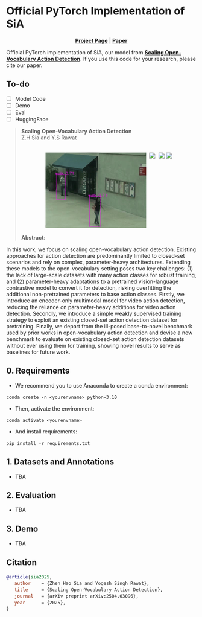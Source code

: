 # Official PyTorch Implementation of SiA

<div align="center">
    <a href="https://siatheindochinese.github.io/sia_act_page/"><strong>Project Page</strong></a> |
    <a href="https://arxiv.org/pdf/2504.03096"><strong>Paper</strong></a> 
</div>

Official PyTorch implementation of SiA, our model from **[Scaling Open-Vocabulary Action Detection](https://arxiv.org/abs/2504.03096)**. If you use this code for your research, please cite our paper.

## To-do
- [ ] Model Code
- [ ] Demo
- [ ] Eval
- [ ] HuggingFace

> **Scaling Open-Vocabulary Action Detection**<br>
> Z.H Sia and Y.S Rawat<br>
> <br>
> <p align="center">
>  <img src="assets/virat.gif" height="200px" style="display:inline-block; margin-right: 1%;">
>  <img src="assets/cctv_smoking.gif" height="200px" style="display:inline-block; margin-right: 1%;">
>  <img src="assets/construction_fall.gif" height="200px" style="display:inline-block;">
>  <img src="assets/babycam.gif" height="200px" style="display:inline-block;">
> </p>
>
> **Abstract**: 

<p alighn="center">
In this work, we focus on scaling open-vocabulary action detection. Existing approaches for action detection are predominantly limited to closed-set scenarios and rely on complex, parameter-heavy architectures. Extending these models to the open-vocabulary setting poses two key challenges: (1) the lack of large-scale datasets with many action classes for robust training, and (2) parameter-heavy adaptations to a pretrained vision-language contrastive model to convert it for detection, risking overfitting the additional non-pretrained parameters to base action classes. Firstly, we introduce an encoder-only multimodal model for video action detection, reducing the reliance on parameter-heavy additions for video action detection. Secondly, we introduce a simple weakly supervised training strategy to exploit an existing closed-set action detection dataset for pretraining. Finally, we depart from the ill-posed base-to-novel benchmark used by prior works in open-vocabulary action detection and devise a new benchmark to evaluate on existing closed-set action detection datasets without ever using them for training, showing novel results to serve as baselines for future work.
</p>

## 0. Requirements
- We recommend you to use Anaconda to create a conda environment:
```Shell
conda create -n <yourenvname> python=3.10
```

- Then, activate the environment:
```Shell
conda activate <yourenvname>
```

- And install requirements:
```Shell
pip install -r requirements.txt 
```

## 1. Datasets and Annotations
- TBA

## 2. Evaluation
- TBA

## 3. Demo
- TBA

## Citation
```bibtex
@article{sia2025,
   author    = {Zhen Hao Sia and Yogesh Singh Rawat},
   title     = {Scaling Open-Vocabulary Action Detection},
   journal   = {arXiv preprint arXiv:2504.03096},
   year      = {2025},
}
```